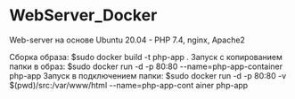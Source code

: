 # WebServer_Docker

Web-server на основе Ubuntu 20.04 - PHP 7.4, nginx, Apache2

Сборка образа: $sudo docker build -t php-app .
Запуск с копированием папки в образ: $sudo docker run -d -p 80:80 --name=php-app-container php-app
Запуск в подключением папки: $sudo docker run -d -p 80:80 -v $(pwd)/src:/var/www/html --name=php-app-cont
ainer php-app
